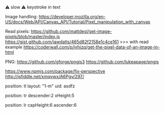 ⚠️ slow
⚠️ keystroke in text

Image handling:
https://developer.mozilla.org/en-US/docs/Web/API/Canvas_API/Tutorial/Pixel_manipulation_with_canvas

Read pixels:
https://github.com/mattdesl/get-image-pixels/blob/master/index.js
https://gist.github.com/jawdatls/465d82f2158e1c4ce161 >>> with read example
https://coderwall.com/p/iyhizq/get-the-pixel-data-of-an-image-in-html

PNG:
https://github.com/gforge/pngjs3
https://github.com/lukeapage/pngjs

https://www.npmjs.com/package/fix-perspective
http://jsfiddle.net/xmqywx/A6Pgy/297/

position: tl
layout: "1-m"
uid: asdfz

position: tr
descender:2
xHeight:5

position: lr
capHeight:6
ascender:6
